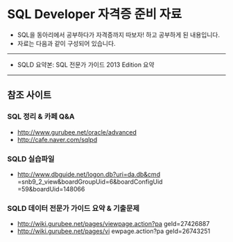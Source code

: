 # SQL Developer 자격증 준비 자료
* SQL을 동아리에서 공부하다가 자격증까지 따보자! 하고 공부하게 된 내용입니다. 
* 자료는 다음과 같이 구성되어 있습니다.
---
* SQLD 요약본:  SQL 전문가 가이드 2013 Edition 요약

---
## 참조 사이트

### SQL 정리 & 카페 Q&A
* http://www.gurubee.net/oracle/advanced
* http://cafe.naver.com/sqlpd

### SQLD 실습파일
* http://www.dbguide.net/logon.db?uri=da.db&cmd
=snb9_2_view&boardGroupUid=6&boardConfigUid
=59&boardUid=148066

### SQLD 데이터 전문가 가이드 요약 & 기출문제
* http://wiki.gurubee.net/pages/viewpage.action?pa
geId=27426887
* http://wiki.gurubee.net/pages/vi ewpage.action?pa
geId=26743251
